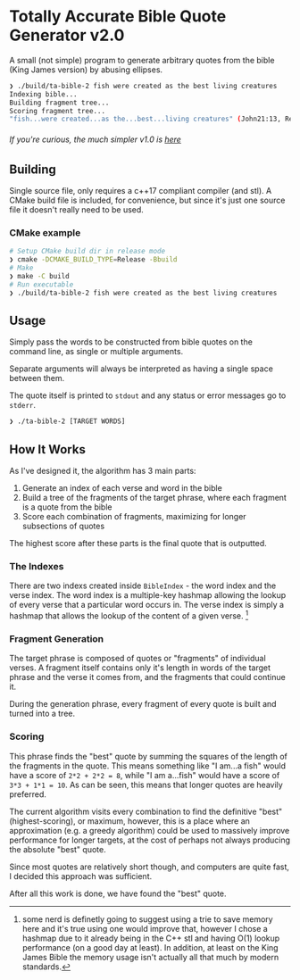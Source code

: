 # Totally Accurate Bible Quote Generator v2.0

A small (not simple) program to generate arbitrary quotes from the bible (King James version) by abusing ellipses.

```bash
❯ ./build/ta-bible-2 fish were created as the best living creatures
Indexing bible...
Building fragment tree...
Scoring fragment tree...
"fish...were created...as the...best...living creatures" (John21:13, Rev4:11, Rev20:8, 1Cor12:31, Eze3:13)
```

###### If you're curious, the much simpler v1.0 is [here](https://github.com/BenjaminHinchliff/totally-accurate-bible-quotes)

## Building

Single source file, only requires a c++17 compliant compiler (and stl). A CMake build file is included, for convenience,
but since it's just one source file it doesn't really need to be used.

### CMake example

```bash
# Setup CMake build dir in release mode
❯ cmake -DCMAKE_BUILD_TYPE=Release -Bbuild
# Make
❯ make -C build
# Run executable
❯ ./build/ta-bible-2 fish were created as the best living creatures
```

## Usage

Simply pass the words to be constructed from bible quotes on the command line, as single or multiple arguments.

Separate arguments will always be interpreted as having a single space between them.

The quote itself is printed to `stdout` and any status or error messages go to `stderr`.

```bash
❯ ./ta-bible-2 [TARGET WORDS]
```

## How It Works

As I've designed it, the algorithm has 3 main parts:
1. Generate an index of each verse and word in the bible
2. Build a tree of the fragments of the target phrase, where each fragment is a quote from the bible
3. Score each combination of fragments, maximizing for longer subsections of quotes

The highest score after these parts is the final quote that is outputted.

### The Indexes

There are two indexs created inside `BibleIndex` - the word index and the verse index.
The word index is a multiple-key hashmap allowing the lookup of every verse that a particular word occurs in.
The verse index is simply a hashmap that allows the lookup of the content of a given verse. [^1]

### Fragment Generation

The target phrase is composed of quotes or "fragments" of individual verses. A fragment itself contains
only it's length in words of the target phrase and the verse it comes from, and the fragments that could continue it.

During the generation phrase, every fragment of every quote is built and turned into a tree.

### Scoring

This phrase finds the "best" quote by summing the squares of the length of the fragments in the quote.
This means something like "I am...a fish" would have a score of `2*2 + 2*2 = 8`, while "I am a...fish"
would have a score of `3*3 + 1*1 = 10`. As can be seen, this means that longer quotes are heavily 
preferred.

The current algorithm visits every combination to find the definitive "best" (highest-scoring), or maximum, however,
this is a place where an approximation (e.g. a greedy algorithm) could be used to massively improve performance for
longer targets, at the cost of perhaps not always producing the absolute "best" quote.

Since most quotes are relatively short though, and computers are quite fast, I decided this approach was sufficient.

After all this work is done, we have found the "best" quote.

[^1]: some nerd is definetly going to suggest using a trie to save memory here and it's true using one would improve that, however
  I chose a hashmap due to it already being in the C++ stl and having O(1) lookup performance (on a good day at least). In addition,
  at least on the King James Bible the memory usage isn't actually all that much by modern standards.
